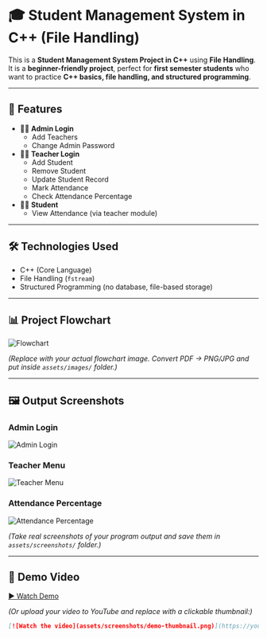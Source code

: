 # 🎓 Student Management System in C++ (File Handling)

This is a **Student Management System Project in C++** using **File Handling**.  
It is a **beginner-friendly project**, perfect for **first semester students** who want to practice **C++ basics, file handling, and structured programming**.

---

## 🚀 Features
- 👨‍💼 **Admin Login**
  - Add Teachers
  - Change Admin Password
- 👩‍🏫 **Teacher Login**
  - Add Student
  - Remove Student
  - Update Student Record
  - Mark Attendance
  - Check Attendance Percentage
- 👨‍🎓 **Student**
  - View Attendance (via teacher module)

---

## 🛠 Technologies Used
- C++ (Core Language)
- File Handling (`fstream`)
- Structured Programming (no database, file-based storage)

---

## 📊 Project Flowchart
![Flowchart](assets/images/flowchart.png)

*(Replace with your actual flowchart image. Convert PDF → PNG/JPG and put inside `assets/images/` folder.)*

---

## 🖼 Output Screenshots

### Admin Login
![Admin Login](assets/screenshots/admin.png)

### Teacher Menu
![Teacher Menu](assets/screenshots/teacher.png)

### Attendance Percentage
![Attendance Percentage](assets/screenshots/student.png)

*(Take real screenshots of your program output and save them in `assets/screenshots/` folder.)*

---

## 🎥 Demo Video
[▶ Watch Demo](assets/videos/demo.mp4)  

*(Or upload your video to YouTube and replace with a clickable thumbnail:)*  
```markdown
[![Watch the video](assets/screenshots/demo-thumbnail.png)](https://youtu.be/YOUR_VIDEO_LINK)
